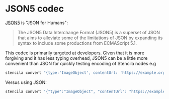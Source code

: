 # JSON5 codec

[JSON5](https://json5.org/) is "JSON for Humans":

> The JSON5 Data Interchange Format (JSON5) is a superset of JSON that aims
> to alleviate some of the limitations of JSON by expanding its syntax to
> include some productions from ECMAScript 5.1.

This codec is primarily targeted at developers.
Given that it is more forgiving and it has less typing overhead,
JSON5 can be a little more convenient than JSON for quickly testing
encoding of Stencila nodes e.g

```bash
stencila convert "{type:'ImageObject', contentUrl: 'https://example.org', text: 'alt', title: 'title'}" --from json5 --to html
```

Versus using JSON:

```bash
stencila convert '{"type":"ImageObject", "contentUrl": "https://example.org", "text": "alt", "title": "title"}' --from json --to html
```
